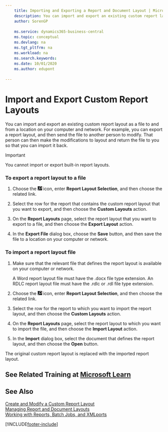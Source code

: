 ```yaml
---
    title: Importing and Exporting a Report and Document Layout | Microsoft Docs
    description: You can import and export an existing custom report layout as a file to and from a location on your computer and network.
    author: SorenGP

    ms.service: dynamics365-business-central
    ms.topic: conceptual
    ms.devlang: na
    ms.tgt_pltfrm: na
    ms.workload: na
    ms.search.keywords:
    ms.date: 10/01/2020
    ms.author: edupont

---
```

# Import and Export Custom Report Layouts
You can import and export an existing custom report layout as a file to and from a location on your computer and network. For example, you can export a report layout, and then send the file to another person to modify. That person can then make the modifications to layout and return the file to you so that you can import it back.  

> [!IMPORTANT]  
>  You cannot import or export built-in report layouts.  

### To export a report layout to a file  

1.  Choose the ![Lightbulb that opens the Tell Me feature](media/ui-search/search_small.png "Tell me what you want to do") icon, enter **Report Layout Selection**, and then choose the related link.  

2.  Select the row for the report that contains the custom report layout that you want to export, and then choose the **Custom Layouts** action.  

3.  On the **Report Layouts** page, select the report layout that you want to export to a file, and then choose the **Export Layout** action.  

4.  In the **Export File** dialog box, choose the **Save** button, and then save the file to a location on your computer or network.  

### To import a report layout file  

1.  Make sure that the relevant file that defines the report layout is available on your computer or network.  

     A Word report layout file must have the .docx file type extension. An RDLC report layout file must have the .rdlc or .rdl file type extension.  

2.  Choose the ![Lightbulb that opens the Tell Me feature](media/ui-search/search_small.png "Tell me what you want to do") icon, enter **Report Layout Selection**, and then choose the related link.  

3.  Select the row for the report to which you want to import the report layout, and then choose the **Custom Layouts** action.  

4.  On the **Report Layouts** page, select the report layout to which you want to import the file, and then choose the **Import Layout** action.  

5.  In the **Import** dialog box, select the document that defines the report layout, and then choose the **Open** button.  

 The original custom report layout is replaced with the imported report layout.  

## See Related Training at [Microsoft Learn](/learn/modules/change-documents-dynamics-365-business-central/index)

## See Also  
 [Create and Modify a Custom Report Layout](ui-how-create-custom-report-layout.md)   
 [Managing Report and Document Layouts](ui-manage-report-layouts.md)  
 [Working with Reports, Batch Jobs, and XMLports](ui-work-report.md)    


[!INCLUDE[footer-include](includes/footer-banner.md)]